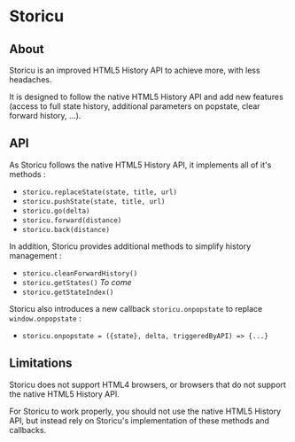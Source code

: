 # Storicu

## About
Storicu is an improved HTML5 History API to achieve more, with less headaches.

It is designed to follow the native HTML5 History API and add new features
(access to full state history, additional parameters on popstate, clear
forward history, ...).

## API
As Storicu follows the native HTML5 History API, it implements all of it's
methods :
- `storicu.replaceState(state, title, url)`
- `storicu.pushState(state, title, url)`
- `storicu.go(delta)`
- `storicu.forward(distance)`
- `storicu.back(distance)`

In addition, Storicu provides additional methods to simplify history
management :
- `storicu.cleanForwardHistory()`
- `storicu.getStates()` *To come*
- `storicu.getStateIndex()`

Storicu also introduces a new callback `storicu.onpopstate` to replace
`window.onpopstate` :
- `storicu.onpopstate = ({state}, delta, triggeredByAPI) => {...}` 

## Limitations
Storicu does not support HTML4 browsers, or browsers that do not support the
native HTML5 History API.

For Storicu to work properly, you should not use the native HTML5 History API,
but instead rely on Storicu's implementation of these methods and callbacks.
